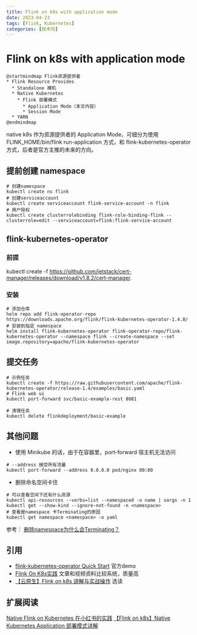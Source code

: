 ```yaml
---
title: Flink on k8s with application mode
date: 2023-04-23
tags: [Flink, Kubernetes]
categories: [技术向]
---
```

# Flink on k8s with application mode
```plantuml
@startmindmap Flink资源提供者
* Flink Resource Provides
  * Standalone 裸机
  * Native Kubernetes
    * Flink 部署模式
      * Application Mode（本文内容）
      * Session Mode
  * YARN
@endmindmap
```
native k8s 作为资源提供者的 Application Mode，可细分为使用 FLINK_HOME/bin/flink run-application 方式，和 flink-kubernetes-operator 方式，后者是官方主推的未来的方向。

## 提前创建 namespace
```Shell
# 创建namespace
kubectl create ns flink
# 创建serviceaccount
kubectl create serviceaccount flink-service-account -n flink
# 用户授权
kubectl create clusterrolebinding flink-role-binding-flink --clusterrole=edit --serviceaccount=flink:flink-service-account
```

## flink-kubernetes-operator
### 前提
kubectl create -f https://github.com/jetstack/cert-manager/releases/download/v1.8.2/cert-manager.

### 安装
```Shell
# 添加仓库
helm repo add flink-operator-repo https://downloads.apache.org/flink/flink-kubernetes-operator-1.4.0/
# 安装到指定 namespace
helm install flink-kubernetes-operator flink-operator-repo/flink-kubernetes-operator --namespace flink --create-namespace --set image.repository=apache/flink-kubernetes-operator
```

## 提交任务
```Shell
# 示例任务
kubectl create -f https://raw.githubusercontent.com/apache/flink-kubernetes-operator/release-1.4/examples/basic.yaml
# Flink web ui
kubectl port-forward svc/basic-example-rest 8081

# 清理任务
kubectl delete flinkdeployment/basic-example
```

## 其他问题

- 使用 Minikube 的话，由于在容器里，port-forward 宿主机无法访问
```Shell
# --address 接受所有流量
kubectl port-forward --address 0.0.0.0 pod/nginx 80:80
```

- 删除命名空间卡住
```Shell
# 可以查看空间下还有什么资源
kubectl api-resources --verbs=list --namespaced -o name | xargs -n 1 kubectl get --show-kind --ignore-not-found -n <namespace>
# 查看是namespace 卡Terminating的原因
kubectl get namespace <namespace> -o yaml
```

参考：
[删除namespace为什么会Terminating？](https://cloud.tencent.com/developer/article/1802531)

## 引用

- [flink-kubernetes-operator Quick Start](https://nightlies.apache.org/flink/flink-kubernetes-operator-docs-release-1.4/docs/try-flink-kubernetes-operator/quick-start/) 官方demo
- [Flink On K8s实践](https://www.zhihu.com/people/0700360208/posts) 文章和视频资料比较系统，质量高
- [【云原生】Flink on k8s 讲解与实战操作](https://www.cnblogs.com/liugp/p/16755095.html#4application%E6%A8%A1%E5%BC%8F%E6%8E%A8%E8%8D%90) 选读

## 扩展阅读
[Native Flink on Kubernetes 在小红书的实践](https://developer.aliyun.com/article/913111)
[【Flink on k8s】Native Kubernetes Application 部署模式详解](https://www.jianshu.com/p/66054038b9ac)